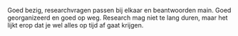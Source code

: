 Goed bezig, researchvragen passen bij elkaar en beantwoorden main. Goed georganizeerd en goed op weg. Research mag niet te lang duren, maar het lijkt erop dat je wel alles op tijd af gaat krijgen. 